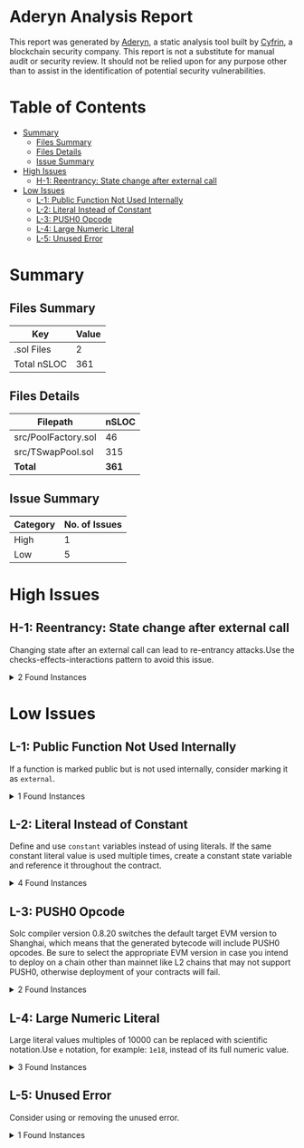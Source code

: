 # Aderyn Analysis Report

This report was generated by [Aderyn](https://github.com/Cyfrin/aderyn), a static analysis tool built by [Cyfrin](https://cyfrin.io), a blockchain security company. This report is not a substitute for manual audit or security review. It should not be relied upon for any purpose other than to assist in the identification of potential security vulnerabilities.
# Table of Contents

- [Summary](#summary)
  - [Files Summary](#files-summary)
  - [Files Details](#files-details)
  - [Issue Summary](#issue-summary)
- [High Issues](#high-issues)
  - [H-1: Reentrancy: State change after external call](#h-1-reentrancy-state-change-after-external-call)
- [Low Issues](#low-issues)
  - [L-1: Public Function Not Used Internally](#l-1-public-function-not-used-internally)
  - [L-2: Literal Instead of Constant](#l-2-literal-instead-of-constant)
  - [L-3: PUSH0 Opcode](#l-3-push0-opcode)
  - [L-4: Large Numeric Literal](#l-4-large-numeric-literal)
  - [L-5: Unused Error](#l-5-unused-error)


# Summary

## Files Summary

| Key | Value |
| --- | --- |
| .sol Files | 2 |
| Total nSLOC | 361 |


## Files Details

| Filepath | nSLOC |
| --- | --- |
| src/PoolFactory.sol | 46 |
| src/TSwapPool.sol | 315 |
| **Total** | **361** |


## Issue Summary

| Category | No. of Issues |
| --- | --- |
| High | 1 |
| Low | 5 |


# High Issues

## H-1: Reentrancy: State change after external call

Changing state after an external call can lead to re-entrancy attacks.Use the checks-effects-interactions pattern to avoid this issue.

<details><summary>2 Found Instances</summary>


- Found in src/PoolFactory.sol [Line: 51](src/PoolFactory.sol#L51)

	State is changed at: `s_pools[tokenAddress] = address(tPool)`, `s_tokens[address(tPool)] = tokenAddress`
	```solidity
	        string memory liquidityTokenName = string.concat(
	```

- Found in src/PoolFactory.sol [Line: 55](src/PoolFactory.sol#L55)

	State is changed at: `s_pools[tokenAddress] = address(tPool)`, `s_tokens[address(tPool)] = tokenAddress`
	```solidity
	        string memory liquidityTokenSymbol = string.concat(
	```

</details>



# Low Issues

## L-1: Public Function Not Used Internally

If a function is marked public but is not used internally, consider marking it as `external`.

<details><summary>1 Found Instances</summary>


- Found in src/TSwapPool.sol [Line: 298](src/TSwapPool.sol#L298)

	```solidity
	    function swapExactInput(
	```

</details>



## L-2: Literal Instead of Constant

Define and use `constant` variables instead of using literals. If the same constant literal value is used multiple times, create a constant state variable and reference it throughout the contract.

<details><summary>4 Found Instances</summary>


- Found in src/TSwapPool.sol [Line: 276](src/TSwapPool.sol#L276)

	```solidity
	        uint256 inputAmountMinusFee = inputAmount * 997;
	```

- Found in src/TSwapPool.sol [Line: 295](src/TSwapPool.sol#L295)

	```solidity
	            ((outputReserves - outputAmount) * 997);
	```

- Found in src/TSwapPool.sol [Line: 454](src/TSwapPool.sol#L454)

	```solidity
	                1e18,
	```

- Found in src/TSwapPool.sol [Line: 463](src/TSwapPool.sol#L463)

	```solidity
	                1e18,
	```

</details>



## L-3: PUSH0 Opcode

Solc compiler version 0.8.20 switches the default target EVM version to Shanghai, which means that the generated bytecode will include PUSH0 opcodes. Be sure to select the appropriate EVM version in case you intend to deploy on a chain other than mainnet like L2 chains that may not support PUSH0, otherwise deployment of your contracts will fail.

<details><summary>2 Found Instances</summary>


- Found in src/PoolFactory.sol [Line: 15](src/PoolFactory.sol#L15)

	```solidity
	pragma solidity 0.8.20;
	```

- Found in src/TSwapPool.sol [Line: 15](src/TSwapPool.sol#L15)

	```solidity
	pragma solidity 0.8.20;
	```

</details>



## L-4: Large Numeric Literal

Large literal values multiples of 10000 can be replaced with scientific notation.Use `e` notation, for example: `1e18`, instead of its full numeric value.

<details><summary>3 Found Instances</summary>


- Found in src/TSwapPool.sol [Line: 45](src/TSwapPool.sol#L45)

	```solidity
	    uint256 private constant MINIMUM_WETH_LIQUIDITY = 1_000_000_000;
	```

- Found in src/TSwapPool.sol [Line: 294](src/TSwapPool.sol#L294)

	```solidity
	            ((inputReserves * outputAmount) * 10000) /
	```

- Found in src/TSwapPool.sol [Line: 402](src/TSwapPool.sol#L402)

	```solidity
	            outputToken.safeTransfer(msg.sender, 1_000_000_000_000_000_000);
	```

</details>



## L-5: Unused Error

Consider using or removing the unused error.

<details><summary>1 Found Instances</summary>


- Found in src/PoolFactory.sol [Line: 22](src/PoolFactory.sol#L22)

	```solidity
	    error PoolFactory__PoolDoesNotExist(address tokenAddress);
	```

</details>



